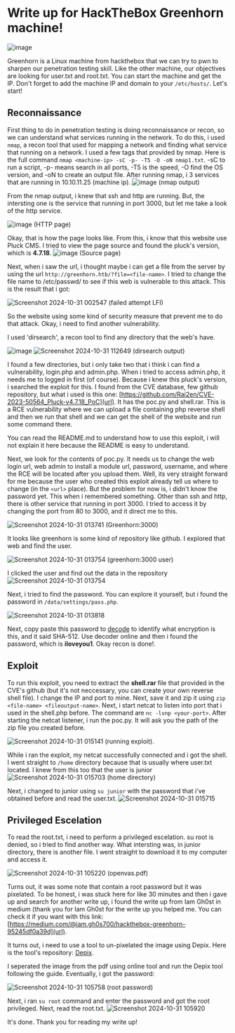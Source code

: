 # Write up for HackTheBox Greenhorn machine!

![image](https://github.com/user-attachments/assets/39a34900-15d2-43bd-aa5a-da1dcf0be8e5)

Greenhorn is a Linux machine from hackthebox that we can try to pwn to sharpen our penetration testing skill. Like the other machine, our objectives are looking for user.txt and root.txt. You can start the machine and get the IP.
Don't forget to add the machine IP and domain to your `/etc/hosts/`. Let's start!

## **Reconnaissance**
First thing to do in penetration testing is doing reconnaissance or recon, so we can understand what services running in the network. To do this, i used `nmap`, a recon tool that used for mapping a network and finding what service that running on a network.
I used a few tags that provided by nmap. Here is the full command `nmap <machine-ip> -sC -p- -T5 -O -oN nmap1.txt`. -sC to run a script, -p- means search in all ports, -T5 is the speed, -O find the OS version, and -oN to create an output file. 
After running nmap, i 3 services that are running in 10.10.11.25 (machine ip). 
![image](https://github.com/user-attachments/assets/d28e5112-10b5-4792-af3a-35ab81df6812) 
(nmap output)

From the nmap output, i knew that ssh and http are running. But, the intersting one is the service that running in port 3000, but let me take a look of the http service.

![image](https://github.com/user-attachments/assets/fe97cbcf-acbf-4198-b8d0-746de60b0794) 
(HTTP page)

Okay, that is how the page looks like. From this, i know that this website use Pluck CMS. I tried to view the page source and found the pluck's version, which is **4.7.18**.
![image](https://github.com/user-attachments/assets/3c02a83a-de07-4703-8aa5-c0b554d09832) 
(Source page)

Next, when i saw the url, i thought maybe i can get a file from the server by using the url `http://greenhorn.htb/?file=<file-name>`. I tried to change the file name to /etc/passwd/ to see if this web is vulnerable to this attack. This is the result that i got:

![Screenshot 2024-10-31 002547](https://github.com/user-attachments/assets/0fb4288e-bf66-415e-8b36-dc408fd4387f) 
(failed attempt LFI)

So the website using some kind of security measure that prevent me to do that attack. Okay, i need to find another vulnerability.

I used 'dirsearch', a recon tool to find any directory that the web's have.

![image](https://github.com/user-attachments/assets/39b28a01-d973-4c59-a996-1ec50b4c2737)
![Screenshot 2024-10-31 112649](https://github.com/user-attachments/assets/be253cea-9251-484a-9584-4c6615b00be4) 
(dirsearch output)

I found a few directories, but i only take two that i think i can find a vulnerability, login.php and admin.php. When i tried to access admin.php, it needs me to logged in first (of course). 
Because i knew this pluck's version, i searched the exploit for this. I found from the CVE database, few github repository, but what i used is this one: [https://github.com/Rai2en/CVE-2023-50564_Pluck-v4.7.18_PoC](url). It has the poc.py and shell.rar. This is a RCE vulnerability where we can upload a file containing php reverse shell and then we run that shell and we can get the shell of the website and run some command there.

You can read the README.md to understand how to use this exploit, i will not explain it here because the README is easy to understand.

Next, we look for the contents of poc.py. It needs us to change the web login url, web admin to install a module url, password, username, and where the RCE will be located after you upload them. Well, its very straight forward for me because the user who created this exploit already tell us where to change (in the `<url>` place).
But the problem for now is, i didn't know the password yet. This when i remembered something. Other than ssh and http, there is other service that running in port 3000. I tried to access it by changing the port from 80 to 3000, and it direct me to this.

![Screenshot 2024-10-31 013741](https://github.com/user-attachments/assets/3e04feb0-4a67-4311-9bac-20cd93285ecf) (Greenhorn:3000)

It looks like greenhorn is some kind of repository like github. I explored that web and find the user.

![Screenshot 2024-10-31 013754](https://github.com/user-attachments/assets/6520dd32-449a-4167-a7f4-7bad820b3a0c) (greenhorn:3000 user)

I clicked the user and find out the data in the repository
![Screenshot 2024-10-31 013754](https://github.com/user-attachments/assets/a5cb55db-16aa-4f4b-ae36-11286d71ec5a)

Next, i tried to find the password. You can explore it yourself, but i found the password in `/data/settings/pass.php`. 

![Screenshot 2024-10-31 013818](https://github.com/user-attachments/assets/255750f3-c62b-4416-a184-71fef96e8b21)

Next, copy paste this password to [decode](https://www.dcode.fr/cipher-identifier) to identify what encryption is this, and it said SHA-512. Use decoder online and then i found the password, which is **iloveyou1**. Okay recon is done!.

## **Exploit**

To run this exploit, you need to extract the **shell.rar** file that provided in the CVE's github (but it's not neccessary, you can create your own reverse shell file). I change the IP and port to mine. Next, save it and zip it using `zip <file-name> <fileoutput-name>`.
Next, i start netcat to listen into port that i used in the shell.php before. The command are `nc -lvnp <your-port>`. After starting the netcat listener, i run the poc.py. It will ask you the path of the zip file you created before.

![Screenshot 2024-10-31 015141](https://github.com/user-attachments/assets/f521aeb1-1a21-4113-854a-109d48688cdb) (running exploit).

While i ran the exploit, my netcat successfully connected and i got the shell. I went straight to `/home` directory because that is usually where user.txt located. I knew from this too that the user is junior 
![Screenshot 2024-10-31 015703](https://github.com/user-attachments/assets/57a7b7ef-d3bd-42c9-975f-df7d88b2f5db) (home directory)

Next, i changed to junior using `su junior` with the password that i've obtained before and read the user.txt.
![Screenshot 2024-10-31 015715](https://github.com/user-attachments/assets/a42586e1-1c82-407b-bcc8-6c3c25c84a25)

## **Privileged Escelation**

To read the root.txt, i need to perform a privileged escelation. su root is denied, so i tried to find another way. What intersting was, in junior directory, there is another file. I went straight to download it to my computer and access it.

![Screenshot 2024-10-31 105220](https://github.com/user-attachments/assets/4c74bbf5-6a42-489f-a667-a85abee7fe58) (openvas.pdf)

Turns out, it was some note that contain a root password but it was pixelated. To be honest, i was stuck here for like 30 minutes and then i gave up and search for another write up, i found the write up from Iam Gh0st in medium (thank you for Iam Gh0st for the write up you helped me. You can check it if you want with this link: [https://medium.com/@iam.gh0s700/hackthebox-greenhorn-95245df0a39d](url).

It turns out, i need to use a tool to un-pixelated the image using Depix. Here is the tool's repository: [Depix](https://github.com/spipm/Depix). 

I seperated the image from the pdf using online tool and run the Depix tool following the guide. 
Eventually, i got the password:

![Screenshot 2024-10-31 105758](https://github.com/user-attachments/assets/a4a67b8e-441d-43b0-beda-dd4fab36f975) (root password)

Next, i ran `su root` command and enter the password and got the root privileged. Next, read the root.txt.
![Screenshot 2024-10-31 105920](https://github.com/user-attachments/assets/670f7a4e-8a8b-4e5b-8cd4-6d04c8e98174)

It's done. Thank you for reading my write up!








